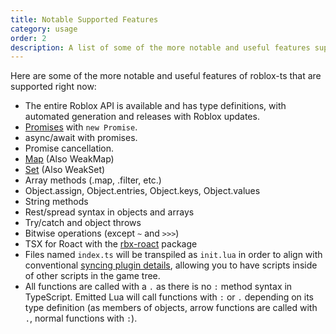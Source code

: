 ```yaml
---
title: Notable Supported Features
category: usage
order: 2
description: A list of some of the more notable and useful features supported by roblox-ts right now.
---
```


Here are some of the more notable and useful features of roblox-ts that are supported right now:

- The entire Roblox API is available and has type definitions, with automated generation and releases with Roblox updates.
- [Promises](/docs/guides/promises) with `new Promise`.
- async/await with promises.
- Promise cancellation.
- [Map](https://developer.mozilla.org/en-US/docs/Web/JavaScript/Reference/Global_Objects/Map) (Also WeakMap)
- [Set](https://developer.mozilla.org/en-US/docs/Web/JavaScript/Reference/Global_Objects/Set) (Also WeakSet)
- Array methods (.map, .filter, etc.)
- Object.assign, Object.entries, Object.keys, Object.values
- String methods
- Rest/spread syntax in objects and arrays
- Try/catch and object throws
- Bitwise operations (except `~` and `>>>`)
- TSX for Roact with the [rbx-roact](https://github.com/roblox-ts/rbx-roact) package
- Files named `index.ts` will be transpiled as `init.lua` in order to align with conventional [syncing plugin details](https://lpghatguy.github.io/rojo/sync-details/), allowing you to have scripts inside of other scripts in the game tree.
- All functions are called with a `.` as there is no `:` method syntax in TypeScript. Emitted Lua will call functions with `:` or `.` depending on its type definition (as members of objects, arrow functions are called with `.`, normal functions with `:`).